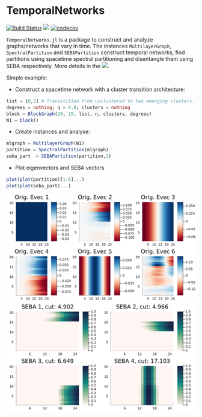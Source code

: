 # TemporalNetworks

[![Build Status](https://github.com/mkalia94/TemporalNetworks.jl/actions/workflows/CI.yml/badge.svg?branch=main)](https://github.com/mkalia94/TemporalNetworks.jl/actions/workflows/CI.yml?query=branch%3Amain)
[![](https://img.shields.io/badge/docs-dev-blue.svg)](https://mkalia.com/TemporalNetworks.jl/dev/)
[![codecov](https://codecov.io/github/mkalia94/TemporalNetworks.jl/graph/badge.svg?token=9RW7RQJFY5)](https://codecov.io/github/mkalia94/TemporalNetworks.jl)

`TemporalNetworks.jl` is a package to construct and analyze graphs/networks that vary in time. The instances `MultilayerGraph`, `SpectralPartition` and `SEBAPartition`  construct temporal networks, find partitions using spacetime spectral partitioning and disentangle them using SEBA respectively. More details in the [![](https://img.shields.io/badge/docs-dev-blue.svg)](https://mkalia.com/TemporalNetworks.jl/dev/).


Simple example:

- Construct a spacetime network with a cluster transition architecture:

```julia
list = [0,2] # Transitition from unclustered to two emerging clusters.
degrees = nothing; η = 0.8; clusters = nothing
block = BlockGraph(20, 15, list, η, clusters, degrees)
W1 = block()
```
- Create instances and analyse:

```julia
mlgraph = MultilayerGraph(W1)
partition = SpectralPartition(mlgraph) 
seba_part  = SEBAPartition(partition,2)
```

- Plot eigenvectors and SEBA vectors
```julia
plot(plot(partition)[1:6]...)
plot(plot(seba_part)...)
```

![](docs/src/figs/evecs.svg)
![](docs/src/figs/SEBA.svg)

